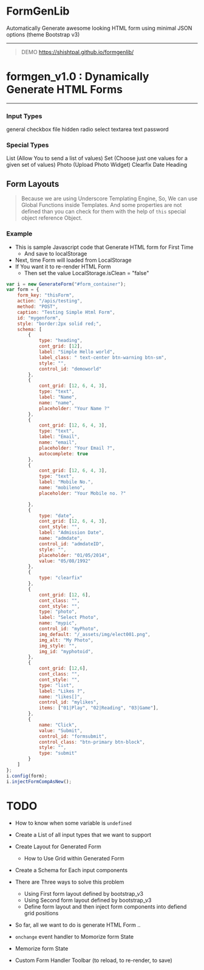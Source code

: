# FormGenLib
Automatically Generate awesome looking HTML form using minimal JSON options (theme Bootstrap v3)

____
> DEMO 
https://shishtpal.github.io/formgenlib/

# formgen_v1.0 : Dynamically Generate HTML Forms
____

### Input Types 
general 
checkbox
file
hidden
radio
select
textarea
text 
password


### Special Types 
List (Allow You to send a list of values)
Set (Choose just one values for a given set of values)
Photo (Upload Photo Widget)
Clearfix
Date
Heading


## Form Layouts 
> Because we are using Underscore Templating Engine,
> So, We can use Global Functions inside Templates.
> And some properties are not defined than you can check for them
> with the help of `this` special object reference Object.



### Example
* This is sample Javascript code that Generate HTML form for First Time 
    - And save to localStorage
* Next, time Form will loaded from LocalStorage
* If You want it to re-render HTML Form 
    - Then set the value LocalStorage.isClean = "false"

```javascript
var i = new GenerateForm("#form_container");
var form = {
    form_key: "thisForm",
    action: "/apis/testing",
    method: "POST",
    caption: "Testing Simple Html Form",
    id: "mygenform",
    style: "border:2px solid red;",
    schema: [
        {
            type: "heading",
            cont_grid: [12],
            label: "Simple Hello world",
            label_class: " text-center btn-warning btn-sm",
            style: "",
            control_id: "demoworld"
        },
        {
            cont_grid: [12, 6, 4, 3],
            type: "text",
            label: "Name",
            name: "name",
            placeholder: "Your Name ?"
        },
        {
            cont_grid: [12, 6, 4, 3],
            type: "text",
            label: "Email",
            name: "email",
            placeholder: "Your Email ?",
            autocomplete: true
        },
        {
            cont_grid: [12, 6, 4, 3],
            type: "text",
            label: "Mobile No.",
            name: "mobileno",
            placeholder: "Your Mobile no. ?"

        },
        {
            type: "date",
            cont_grid: [12, 6, 4, 3],
            cont_style: "",
            label: "Admission Date",
            name: "admdate",
            control_id: "admdateID",
            style: "",
            placeholder: "01/05/2014",
            value: "05/08/1992"
        },
        {
            type: "clearfix"
        },
        {
            cont_grid: [12, 6],
            cont_class: "",
            cont_style: "",
            type: "photo",
            label: "Select Photo",
            name: "mypic",
            control_id: "myPhoto",
            img_default: "/_assets/img/elect001.png",
            img_alt: "My Photo",
            img_style: "",
            img_id: "myphotoid",
        },
        {
            cont_grid: [12,6],
            cont_class: "",
            cont_style: "",
            type: "list",
            label: "Likes ?",
            name: "likes[]",
            control_id: "mylikes",
            items: ["01|Play", "02|Reading", "03|Game"],
        },
        {
            name: "Click",
            value: "Submit",
            control_id: "formsubmit",
            control_class: "btn-primary btn-block",
            style: "",
            type: "submit"
        }
    ]
};
i.config(form);
i.injectFormCompAsNew();

```




# TODO
* How to know when some variable is `undefined`
* Create a List of all input types that we want to support
* Create Layout for Generated Form 
    * How to Use Grid within Generated Form 
* Create a Schema for Each input components
* There are Three ways to solve this problem 
    - Using First form layout defined by bootstrap_v3
    - Using Second form layout defined by bootstrap_v3
    - Define form layout and then inject form components into defiend grid positions
* So far, all we want to do is generate HTML Form ..

* `onchange` event handler to Momorize form State 
* Memorize form State
* Custom Form Handler Toolbar (to reload, to re-render, to save)

